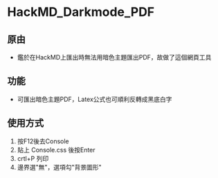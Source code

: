 # HackMD_Darkmode_PDF
## 原由
* 鑑於在HackMD上匯出時無法用暗色主題匯出PDF，故做了這個網頁工具
## 功能
* 可匯出暗色主題PDF，Latex公式也可順利反轉成黑底白字
## 使用方式
1. 按F12後去Console
2. 貼上 Console.css 後按Enter
3. crtl+P 列印
4. 邊界選"無"，選項勾"背景圖形"
